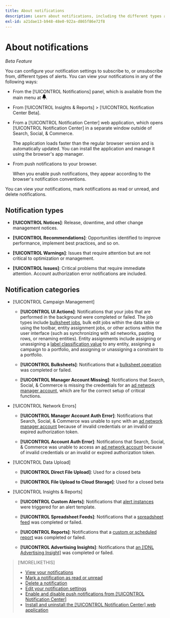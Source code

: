 ```yaml
---
title: About notifications
description: Learn about notifications, including the different types and categories.
exl-id: a21dae13-b948-48e0-922a-d865f86e72f8
---
```

# About notifications

*Beta Feature*

You can configure your notification settings to subscribe to, or unsubscribe from, different types of alerts. You can view your notifications in any of the following ways:

* From the [!UICONTROL Notifications] panel, which is available from the main menu at ![Notifications](/help/search-social-commerce/assets/notifications-panel.png "Notifications").

* From [!UICONTROL Insights & Reports] > [!UICONTROL Notification Center Beta].

* From a [!UICONTROL Notification Center] web application, which opens [!UICONTROL Notification Center] in a separate window outside of Search, Social, & Commerce.
  
  The application loads faster than the regular browser version and is automatically updated. You can install the application and manage it using the browser's app manager.

* From push notifications to your browser.
  
  When you enable push notifications, they appear according to the browser's notification conventions.

You can view your notifications, mark notifications as read or unread, and delete notifications.

## Notification types

* **[!UICONTROL Notices]**: Release, downtime, and other change management notices.

* **[!UICONTROL Recommendations]**: Opportunities identified to improve performance, implement best practices, and so on.

* **[!UICONTROL Warnings]**: Issues that require attention but are not critical to optimization or management.

* **[!UICONTROL Issues]**: Critical problems that require immediate attention. Account authorization error notifications are included.

## Notification categories

* [!UICONTROL Campaign Management]

  * **[!UICONTROL UI Actions]**: Notifications that your jobs that are performed in the background were completed or failed. The job types include [bulksheet jobs](/help/search-social-commerce/campaign-management/bulksheets/bulksheet-about.md), bulk edit jobs within the data table or using the toolbar, entity assignment jobs, or other actions within the user interface (such as synchronizing with ad networks, pasting rows, or renaming entities). Entity assignments include assigning or unassigning a [label classification value](/help/search-social-commerce/campaign-management/label-classifications/classification-about.md) to any entity, assigning a campaign to a portfolio, and assigning or unassigning a constraint to a portfolio.<!--Link "constraint" to constraint-about.md if that file is ever public -->
  
  * **[!UICONTROL Bulksheets]**: Notifications that a [bulksheet operation](/help/search-social-commerce/campaign-management/bulksheets/bulksheet-about.md) was completed or failed.

  * **[!UICONTROL Manager Account Missing]**: Notifications that Search, Social, & Commerce is missing the credentials for an [ad network manager account](/help/search-social-commerce/admin/manager-accounts.md), which are for the correct setup of critical functions.

<!--
* [!UICONTROL Setup Errors]

  * **[!UICONTROL Adobe Analytics Tracking Setup Error]**: : Notifications that the [!UICONTROL Landing Page Suffix] value is incorrect, missing, or contains an incorrect s_kwcid template; or it's overridden at a lower level by an incorrect value.
  
  * **[!UICONTROL Manager Account Missing]**: Notifications that Search, Social, & Commerce is missing the credentials for an [ad network manager account](/help/search-social-commerce/admin/manager-accounts.md), which are for the correct setup of critical functions.

-->

* [!UICONTROL Network Errors]

  * **[!UICONTROL Manager Account Auth Error]**: Notifications that Search, Social, & Commerce was unable to sync with an [ad network manager account](/help/search-social-commerce/admin/manager-accounts.md) because of invalid credentials or an invalid or expired authorization token.

  * **[!UICONTROL Account Auth Error]**: Notifications that Search, Social, & Commerce was unable to access an [ad network account](/help/search-social-commerce/campaign-management/accounts/ad-network-account-about.md) because of invalid credentials or an invalid or expired authorization token.

* [!UICONTROL Data Upload]

  * **[!UICONTROL Direct File Upload]**: Used for a closed beta

  * **[!UICONTROL File Upload to Cloud Storage]**: Used for a closed beta

<!--
* [!UICONTROL Optimization]
-->

* [!UICONTROL Insights & Reports]

  * **[!UICONTROL Custom Alerts]**: Notifications that [alert instances](/help/search-social-commerce/alerts/alert-about.md) were triggered for an alert template.

  * **[!UICONTROL Spreadsheet Feeds]**: Notifications that a [spreadsheet feed](/help/search-social-commerce/reports/automation/spreadsheet-feeds/spreadsheet-feed-about.md) was completed or failed.
  
  * **[!UICONTROL Reports]**: Notifications that a [custom or scheduled report](/help/search-social-commerce/reports/report-about.md) was completed or failed.

  * **[!UICONTROL Advertising Insights]**: Notifications that [an [!DNL Advertising Insight]](/help/search-social-commerce/advertising-insights/insight-about.md) was completed or failed.

<!--
* [!UICONTROL System]
-->

>[!MORELIKETHIS]
>
>* [View your notifications](notification-view.md)
>* [Mark a notification as read or unread](notification-mark-read-unread.md)
>* [Delete a notification](notification-delete.md)
>* [Edit your notification settings](notification-edit.md)
>* [Enable and disable push notifications from [!UICONTROL Notification Center]](notifications-push-enable-disable.md)
>* [Install and uninstall the [!UICONTROL Notification Center] web application](notification-app-install-uninstall.md)
